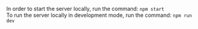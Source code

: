 In order to start the server locally, run the command: `npm start`  
To run the server locally in development mode, run the command: `npm run dev`

